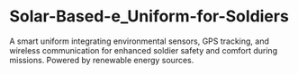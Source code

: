 # Solar-Based-e_Uniform-for-Soldiers
A smart uniform integrating environmental sensors, GPS tracking, and wireless communication for enhanced soldier safety and comfort during missions. Powered by renewable energy sources.
